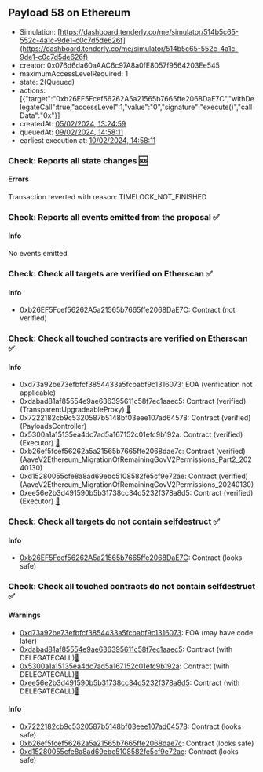 ## Payload 58 on Ethereum

- Simulation: [https://dashboard.tenderly.co/me/simulator/514b5c65-552c-4a1c-9de1-c0c7d5de626f](https://dashboard.tenderly.co/me/simulator/514b5c65-552c-4a1c-9de1-c0c7d5de626f)
- creator: 0x076d6da60aAAC6c97A8a0fE8057f9564203Ee545
- maximumAccessLevelRequired: 1
- state: 2(Queued)
- actions: [{"target":"0xb26EF5Fcef56262A5a21565b7665ffe2068DaE7C","withDelegateCall":true,"accessLevel":1,"value":"0","signature":"execute()","callData":"0x"}]
- createdAt: [05/02/2024, 13:24:59](https://etherscan.io/tx/0x423ae4401d186bff644dbe092c7f496f4cf30ecb9d540ce0c7fc74fb17bd9c31)
- queuedAt: [09/02/2024, 14:58:11](https://etherscan.io/tx/0x11045221c14bbc4a078e142f1de58ad9d78c44155ac386cfff1a1c0a56b7b21f)
- earliest execution at: [10/02/2024, 14:58:11](https://www.epochconverter.com/countdown?q=1707577091)

### Check: Reports all state changes :sos:

#### Errors

Transaction reverted with reason: TIMELOCK_NOT_FINISHED

### Check: Reports all events emitted from the proposal :white_check_mark:

#### Info

No events emitted

### Check: Check all targets are verified on Etherscan :white_check_mark:

#### Info

- 0xb26EF5Fcef56262A5a21565b7665ffe2068DaE7C: Contract (not verified) 

### Check: Check all touched contracts are verified on Etherscan :white_check_mark:

#### Info

- 0xd73a92be73efbfcf3854433a5fcbabf9c1316073: EOA (verification not applicable)
- 0xdabad81af85554e9ae636395611c58f7ec1aaec5: Contract (verified) (TransparentUpgradeableProxy) [:ghost:](https://github.com/bgd-labs/aave-address-book "GovernanceV3Ethereum.PAYLOADS_CONTROLLER")
- 0x7222182cb9c5320587b5148bf03eee107ad64578: Contract (verified) (PayloadsController) 
- 0x5300a1a15135ea4dc7ad5a167152c01efc9b192a: Contract (verified) (Executor) [:ghost:](https://github.com/bgd-labs/aave-address-book "AaveV2Ethereum.POOL_ADMIN, AaveV2EthereumAMM.POOL_ADMIN, AaveV3Ethereum.ACL_ADMIN, GovernanceV3Ethereum.EXECUTOR_LVL_1")
- 0xb26ef5fcef56262a5a21565b7665ffe2068dae7c: Contract (verified) (AaveV2Ethereum_MigrationOfRemainingGovV2Permissions_Part2_20240130) 
- 0xd15280055cfe8a8ad69ebc5108582fe5cf9e72ae: Contract (verified) (AaveV2Ethereum_MigrationOfRemainingGovV2Permissions_20240130) 
- 0xee56e2b3d491590b5b31738cc34d5232f378a8d5: Contract (verified) (Executor) [:ghost:](https://github.com/bgd-labs/aave-address-book "AaveV2Ethereum.EMISSION_MANAGER")

### Check: Check all targets do not contain selfdestruct :white_check_mark:

#### Info

- [0xb26EF5Fcef56262A5a21565b7665ffe2068DaE7C](https://etherscan.io/address/0xb26EF5Fcef56262A5a21565b7665ffe2068DaE7C): Contract (looks safe)

### Check: Check all touched contracts do not contain selfdestruct :white_check_mark:

#### Warnings

- [0xd73a92be73efbfcf3854433a5fcbabf9c1316073](https://etherscan.io/address/0xd73a92be73efbfcf3854433a5fcbabf9c1316073): EOA (may have code later)
- [0xdabad81af85554e9ae636395611c58f7ec1aaec5](https://etherscan.io/address/0xdabad81af85554e9ae636395611c58f7ec1aaec5): Contract (with DELEGATECALL)[:ghost:](https://github.com/bgd-labs/aave-address-book "GovernanceV3Ethereum.PAYLOADS_CONTROLLER")
- [0x5300a1a15135ea4dc7ad5a167152c01efc9b192a](https://etherscan.io/address/0x5300a1a15135ea4dc7ad5a167152c01efc9b192a): Contract (with DELEGATECALL)[:ghost:](https://github.com/bgd-labs/aave-address-book "AaveV2Ethereum.POOL_ADMIN, AaveV2EthereumAMM.POOL_ADMIN, AaveV3Ethereum.ACL_ADMIN, GovernanceV3Ethereum.EXECUTOR_LVL_1")
- [0xee56e2b3d491590b5b31738cc34d5232f378a8d5](https://etherscan.io/address/0xee56e2b3d491590b5b31738cc34d5232f378a8d5): Contract (with DELEGATECALL)[:ghost:](https://github.com/bgd-labs/aave-address-book "AaveV2Ethereum.EMISSION_MANAGER")

#### Info

- [0x7222182cb9c5320587b5148bf03eee107ad64578](https://etherscan.io/address/0x7222182cb9c5320587b5148bf03eee107ad64578): Contract (looks safe)
- [0xb26ef5fcef56262a5a21565b7665ffe2068dae7c](https://etherscan.io/address/0xb26ef5fcef56262a5a21565b7665ffe2068dae7c): Contract (looks safe)
- [0xd15280055cfe8a8ad69ebc5108582fe5cf9e72ae](https://etherscan.io/address/0xd15280055cfe8a8ad69ebc5108582fe5cf9e72ae): Contract (looks safe)

